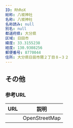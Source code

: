```yaml
---
ID: RhRoX
総称: 八坂神社
名称: 八坂神社
名称読み: null
別名: null
都道府県: 大分県
区域: 日田市
緯度: 33.3155238
経度: 130.9308256
郵便番号: 8770044
住所: 大分県日田市隈２丁目８−３２
---
```


## その他

### 参考URL

| URL | 説明          |
| --- | ------------- |
|     | OpenStreetMap |
